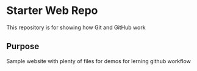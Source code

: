 # Starter Web Repo

This repository is for showing how Git and GitHub work

## Purpose

Sample website with plenty of files for demos
for lerning github workflow
